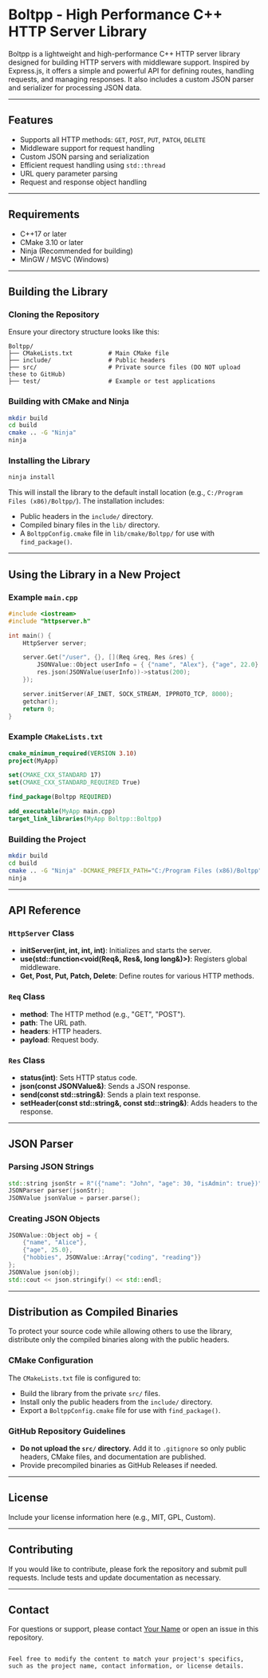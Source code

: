 # Boltpp - High Performance C++ HTTP Server Library

Boltpp is a lightweight and high-performance C++ HTTP server library designed for building HTTP servers with middleware support. Inspired by Express.js, it offers a simple and powerful API for defining routes, handling requests, and managing responses. It also includes a custom JSON parser and serializer for processing JSON data.

---

## Features

- Supports all HTTP methods: `GET`, `POST`, `PUT`, `PATCH`, `DELETE`
- Middleware support for request handling
- Custom JSON parsing and serialization
- Efficient request handling using `std::thread`
- URL query parameter parsing
- Request and response object handling

---

## Requirements

- C++17 or later
- CMake 3.10 or later
- Ninja (Recommended for building)
- MinGW / MSVC (Windows)

---

## Building the Library

### Cloning the Repository

Ensure your directory structure looks like this:

```
Boltpp/
├── CMakeLists.txt          # Main CMake file
├── include/                # Public headers
├── src/                    # Private source files (DO NOT upload these to GitHub)
├── test/                   # Example or test applications
```

### Building with CMake and Ninja

```bash
mkdir build
cd build
cmake .. -G "Ninja"
ninja
```

### Installing the Library

```bash
ninja install
```

This will install the library to the default install location (e.g., `C:/Program Files (x86)/Boltpp/`). The installation includes:

- Public headers in the `include/` directory.
- Compiled binary files in the `lib/` directory.
- A `BoltppConfig.cmake` file in `lib/cmake/Boltpp/` for use with `find_package()`.

---

## Using the Library in a New Project

### Example `main.cpp`

```cpp
#include <iostream>
#include "httpserver.h"

int main() {
    HttpServer server;

    server.Get("/user", {}, [](Req &req, Res &res) {
        JSONValue::Object userInfo = { {"name", "Alex"}, {"age", 22.0} };
        res.json(JSONValue(userInfo))->status(200);
    });

    server.initServer(AF_INET, SOCK_STREAM, IPPROTO_TCP, 8000);
    getchar();
    return 0;
}
```

### Example `CMakeLists.txt`

```cmake
cmake_minimum_required(VERSION 3.10)
project(MyApp)

set(CMAKE_CXX_STANDARD 17)
set(CMAKE_CXX_STANDARD_REQUIRED True)

find_package(Boltpp REQUIRED)

add_executable(MyApp main.cpp)
target_link_libraries(MyApp Boltpp::Boltpp)
```

### Building the Project

```bash
mkdir build
cd build
cmake .. -G "Ninja" -DCMAKE_PREFIX_PATH="C:/Program Files (x86)/Boltpp"
ninja
```

---

## API Reference

### `HttpServer` Class

- **initServer(int, int, int, int)**: Initializes and starts the server.
- **use(std::function<void(Req&, Res&, long long&)>)**: Registers global middleware.
- **Get, Post, Put, Patch, Delete**: Define routes for various HTTP methods.

### `Req` Class

- **method**: The HTTP method (e.g., "GET", "POST").
- **path**: The URL path.
- **headers**: HTTP headers.
- **payload**: Request body.

### `Res` Class

- **status(int)**: Sets HTTP status code.
- **json(const JSONValue&)**: Sends a JSON response.
- **send(const std::string&)**: Sends a plain text response.
- **setHeader(const std::string&, const std::string&)**: Adds headers to the response.

---

## JSON Parser

### Parsing JSON Strings

```cpp
std::string jsonStr = R"({"name": "John", "age": 30, "isAdmin": true})";
JSONParser parser(jsonStr);
JSONValue jsonValue = parser.parse();
```

### Creating JSON Objects

```cpp
JSONValue::Object obj = {
    {"name", "Alice"},
    {"age", 25.0},
    {"hobbies", JSONValue::Array{"coding", "reading"}}
};
JSONValue json(obj);
std::cout << json.stringify() << std::endl;
```

---

## Distribution as Compiled Binaries

To protect your source code while allowing others to use the library, distribute only the compiled binaries along with the public headers.

### CMake Configuration

The `CMakeLists.txt` file is configured to:

- Build the library from the private `src/` files.
- Install only the public headers from the `include/` directory.
- Export a `BoltppConfig.cmake` file for use with `find_package()`.

### GitHub Repository Guidelines

- **Do not upload the `src/` directory.** Add it to `.gitignore` so only public headers, CMake files, and documentation are published.
- Provide precompiled binaries as GitHub Releases if needed.

---

## License

Include your license information here (e.g., MIT, GPL, Custom).

---

## Contributing

If you would like to contribute, please fork the repository and submit pull requests. Include tests and update documentation as necessary.

---

## Contact

For questions or support, please contact [Your Name](https://github.com/YourUsername) or open an issue in this repository.

```

Feel free to modify the content to match your project's specifics, such as the project name, contact information, or license details.
